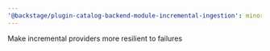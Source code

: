 ```yaml
---
'@backstage/plugin-catalog-backend-module-incremental-ingestion': minor
---
```


Make incremental providers more resilient to failures
